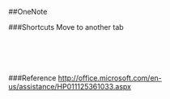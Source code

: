 
##OneNote

###Shortcuts
Move to another tab
```windows
 ```
```windows
 ```
```windows
 ```
```windows
 ```
```windows
 ```
###Reference
http://office.microsoft.com/en-us/assistance/HP011125361033.aspx






